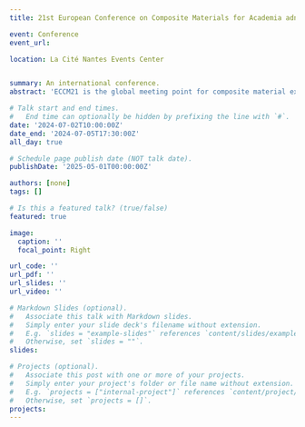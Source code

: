 ```yaml
---
title: 21st European Conference on Composite Materials for Academia adn Industry

event: Conference
event_url: 

location: La Cité Nantes Events Center


summary: An international conference.
abstract: 'ECCM21 is the global meeting point for composite material experts. Offering a dynamic platform for innovation, it is a unique opportunity to learn, network, and explore the future of composites.'

# Talk start and end times.
#   End time can optionally be hidden by prefixing the line with `#`.
date: '2024-07-02T10:00:00Z'
date_end: '2024-07-05T17:30:00Z'
all_day: true

# Schedule page publish date (NOT talk date).
publishDate: '2025-05-01T00:00:00Z'

authors: [none]
tags: []

# Is this a featured talk? (true/false)
featured: true

image:
  caption: ''
  focal_point: Right

url_code: ''
url_pdf: ''
url_slides: ''
url_video: ''

# Markdown Slides (optional).
#   Associate this talk with Markdown slides.
#   Simply enter your slide deck's filename without extension.
#   E.g. `slides = "example-slides"` references `content/slides/example-slides.md`.
#   Otherwise, set `slides = ""`.
slides:

# Projects (optional).
#   Associate this post with one or more of your projects.
#   Simply enter your project's folder or file name without extension.
#   E.g. `projects = ["internal-project"]` references `content/project/deep-learning/index.md`.
#   Otherwise, set `projects = []`.
projects:
---
```


<!-- Slides can be added in a few ways:

- **Create** slides using Wowchemy's [_Slides_](https://docs.hugoblox.com/managing-content/#create-slides) feature and link using `slides` parameter in the front matter of the talk file
- **Upload** an existing slide deck to `static/` and link using `url_slides` parameter in the front matter of the talk file
- **Embed** your slides (e.g. Google Slides) or presentation video on this page using [shortcodes](https://docs.hugoblox.com/writing-markdown-latex/).

Further event details, including page elements such as image galleries, can be added to the body of this page. -->
